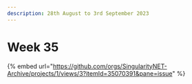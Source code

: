 ```yaml
---
description: 28th August to 3rd September 2023
---
```


# Week 35

{% embed url="https://github.com/orgs/SingularityNET-Archive/projects/1/views/3?itemId=35070391&pane=issue" %}
